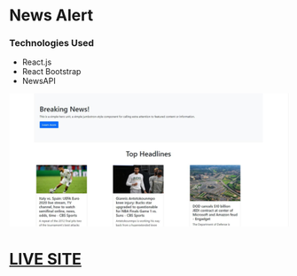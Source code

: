 # News Alert

<h3>Technologies Used</h3>
<ul>
  
  <li> React.js </li>
  <li> React Bootstrap  </li>
  <li> NewsAPI  </li>    
</ul>
<img src="public/AppSS.JPG">
<a href="#"><h1>LIVE SITE</h1></a>
